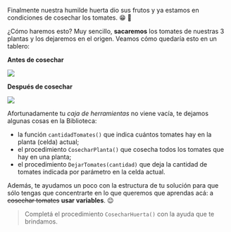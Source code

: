 Finalmente nuestra humilde huerta dio sus frutos y ya estamos en condiciones de cosechar los tomates. :grin: :tomato:

¿Cómo haremos esto? Muy sencillo, **sacaremos** los tomates de nuestras 3 plantas y los dejaremos en el origen. Veamos cómo quedaría esto en un tablero:

**Antes de cosechar**

![](https://raw.githubusercontent.com/sagrado-corazon-alcal/mumuki-guia-fundamentos-variables/master/images/tomates-por-cosechar.png)

**Después de cosechar**

![](https://raw.githubusercontent.com/sagrado-corazon-alcal/mumuki-guia-fundamentos-variables/master/images/tomates-cosechados.png)

Afortunadamente tu _caja de herramientas_ no viene vacía, te dejamos algunas cosas en la Biblioteca:

* la función `cantidadTomates()` que indica cuántos tomates hay en la planta (celda) actual;
* el procedimiento `CosecharPlanta()` que cosecha todos los tomates que hay en una planta;
* el procedimiento `DejarTomates(cantidad)` que deja la cantidad de tomates indicada por parámetro en la celda actual.
 
Además, te ayudamos un poco con la estructura de tu solución para que sólo tengas que concentrarte en lo que queremos que aprendas acá: a <del>cosechar tomates</del> **usar variables**. :wink:

> Completá el procedimiento `CosecharHuerta()` con la ayuda que te brindamos.
